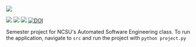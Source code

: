 <a href="https://github.com/Nikhil1912/CSC510-HW_37/main/LICENSE.md"><img src="https://img.shields.io/github/license/insamuel/CSC591-HW-LUA?style=plastic" /></a>

<p> <img src="https://img.shields.io/badge/task-ai-blueviolet"> <img 
 src="https://img.shields.io/badge/language-python-orange"> <img 
 src="https://img.shields.io/badge/purpose-learning-yellow"> <a 
 href="https://zenodo.org/badge/latestdoi/590978312"> <img 
 src="https://zenodo.org/badge/590978312.svg" alt="DOI"></a></p>

Semester project for NCSU's Automated Software Engineering class. 
To run the application, navigate to ```src``` and run the project with ```python project.py```
